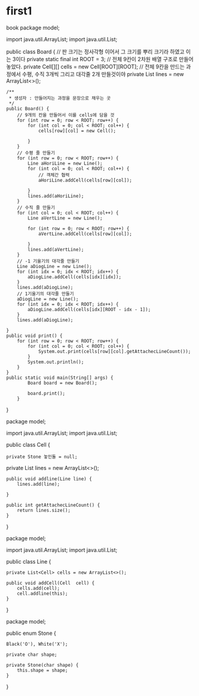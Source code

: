 # first1
book
package model;

import java.util.ArrayList;
import java.util.List;

public class Board {
	// 판 크기는 정사각형 이어서 그 크기를 뿌리 크기라 하였고 이는 3이다
	private static final int ROOT = 3;
	// 전체 9칸이 2차원 배열 구조로 만들어 놓았다.
	private Cell[][] cells = new Cell[ROOT][ROOT];
	// 전체 9칸을 만드는 과정에서 수평, 수직 3개씩 그리고 대각줄 2개 만들것이야
	private List<Line> lines = new ArrayList<>();

	/**
	 * 생성자 : 만들어지는 과정을 문장으로 채우는 곳
	 */
	public Board() {
		// 9개의 칸을 만들어서 이를 cells에 담을 것
		for (int row = 0; row < ROOT; row++) {
			for (int col = 0; col < ROOT; col++) {
				cells[row][col] = new Cell();

			}
		}
		// 수평 줄 만들기
		for (int row = 0; row < ROOT; row++) {
			Line aHoriLine = new Line();
			for (int col = 0; col < ROOT; col++) {
				// 객체간 협력
				aHoriLine.addCell(cells[row][col]);

			}
			lines.add(aHoriLine);
		}
		// 수직 줄 만들기
		for (int col = 0; col < ROOT; col++) {
			Line aVertLine = new Line();

			for (int row = 0; row < ROOT; row++) {
				aVertLine.addCell(cells[row][col]);

			}
			lines.add(aVertLine);
		}
		// -1 기울기의 대각줄 만들기
		Line aDiogLine = new Line();
		for (int idx = 0; idx < ROOT; idx++) {
			aDiogLine.addCell(cells[idx][idx]);
		}
		lines.add(aDiogLine);
		// 1기울기의 대각줄 만들기
		aDiogLine = new Line();
		for (int idx = 0; idx < ROOT; idx++) {
			aDiogLine.addCell(cells[idx][ROOT - idx - 1]);
		}
		lines.add(aDiogLine);

	}
	public void print() {
		for (int row = 0; row < ROOT; row++) {
			for (int col = 0; col < ROOT; col++) {
				System.out.print(cells[row][col].getAttachecLineCount());
			}
			System.out.println();
		}
	}
	public static void main(String[] args) {
			Board board = new Board();
			
			board.print();
		}
	
}

	
package model;

import java.util.ArrayList;
import java.util.List;

public class Cell {

	private Stone 놓인돌 = null;
	
private List<Line> lines = new ArrayList<>();
	
	public void addline(Line line) {
		lines.add(line);
		
	}
	
	public int getAttachecLineCount() {
		return lines.size();
	}
}

package model;

import java.util.ArrayList;
import java.util.List;

public class Line {
	
	private List<Cell> cells = new ArrayList<>();
	
	public void addCell(Cell  cell) {
		cells.add(cell);
		cell.addline(this);
	}
}


package model;

public enum Stone {
	
	Black('O'), White('X');
	
	private char shape;

	private Stone(char shape) {
		this.shape = shape;
	}
	
}
